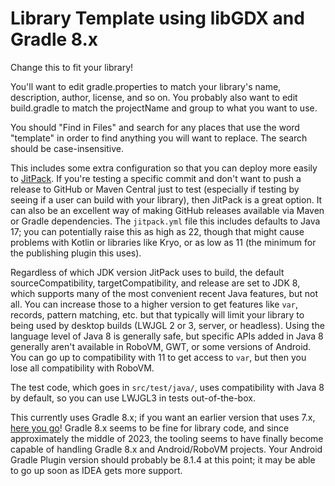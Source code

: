 # Library Template using libGDX and Gradle 8.x

Change this to fit your library!

You'll want to edit gradle.properties to match your library's name, description, author, license, and so on.
You probably also want to edit build.gradle to match the projectName and group to what you want to use.

You should "Find in Files" and search for any places that use the word "template" in order to find anything
you will want to replace. The search should be case-insensitive.

This includes some extra configuration so that you can deploy more easily to [JitPack](https://jitpack.io). If you're
testing a specific commit and don't want to push a release to GitHub or Maven Central just to test (especially
if testing by seeing if a user can build with your library), then JitPack is a great option. It can also be an
excellent way of making GitHub releases available via Maven or Gradle dependencies. The `jitpack.yml` file this
includes defaults to Java 17; you can potentially raise this as high as 22, though that might cause problems
with Kotlin or libraries like Kryo, or as low as 11 (the minimum for the publishing plugin this uses).

Regardless of which JDK version JitPack uses to build, the default sourceCompatibility, targetCompatibility, and
release are set to JDK 8, which supports many of the most convenient recent Java features, but not all. You can
increase those to a higher version to get features like `var`, records, pattern matching, etc. but that typically
will limit your library to being used by desktop builds (LWJGL 2 or 3, server, or headless). Using the language
level of Java 8 is generally safe, but specific APIs added in Java 8 generally aren't available in RoboVM, GWT,
or some versions of Android. You can go up to compatibility with 11 to get access to `var`, but then you lose
all compatibility with RoboVM.

The test code, which goes in `src/test/java/`, uses compatibility with Java 8 by default, so you can use LWJGL3
in tests out-of-the-box.

This currently uses Gradle 8.x; if you want an earlier version that uses 7.x,
[here you go](https://github.com/tommyettinger/libgdx-library-template/releases/tag/v7.6)!
Gradle 8.x seems to be fine for library code, and since approximately the middle of 2023, the tooling seems
to have finally become capable of handling Gradle 8.x and Android/RoboVM projects. Your Android Gradle Plugin
version should probably be 8.1.4 at this point; it may be able to go up soon as IDEA gets more support.